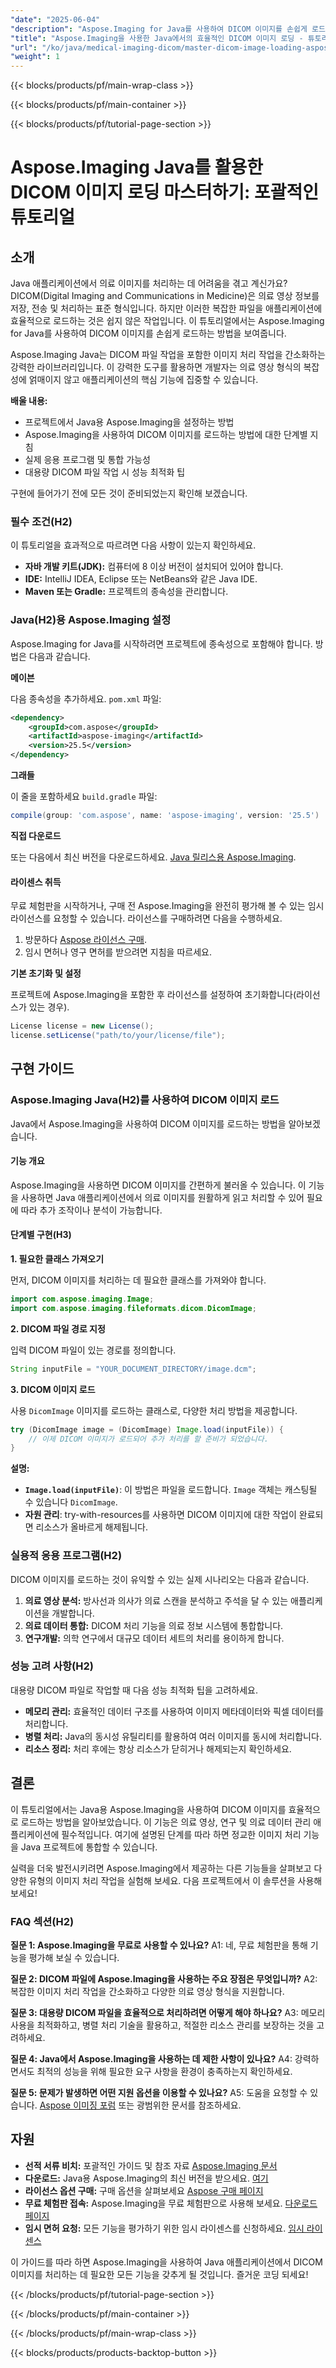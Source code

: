 ```yaml
---
"date": "2025-06-04"
"description": "Aspose.Imaging for Java를 사용하여 DICOM 이미지를 손쉽게 로드하고 처리하는 방법을 알아보세요. 이 포괄적인 가이드를 통해 의료 영상 작업을 간소화하세요."
"title": "Aspose.Imaging을 사용한 Java에서의 효율적인 DICOM 이미지 로딩 - 튜토리얼"
"url": "/ko/java/medical-imaging-dicom/master-dicom-image-loading-aspose-imaging-java/"
"weight": 1
---
```


{{< blocks/products/pf/main-wrap-class >}}

{{< blocks/products/pf/main-container >}}

{{< blocks/products/pf/tutorial-page-section >}}
# Aspose.Imaging Java를 활용한 DICOM 이미지 로딩 마스터하기: 포괄적인 튜토리얼

## 소개

Java 애플리케이션에서 의료 이미지를 처리하는 데 어려움을 겪고 계신가요? DICOM(Digital Imaging and Communications in Medicine)은 의료 영상 정보를 저장, 전송 및 처리하는 표준 형식입니다. 하지만 이러한 복잡한 파일을 애플리케이션에 효율적으로 로드하는 것은 쉽지 않은 작업입니다. 이 튜토리얼에서는 Aspose.Imaging for Java를 사용하여 DICOM 이미지를 손쉽게 로드하는 방법을 보여줍니다.

Aspose.Imaging Java는 DICOM 파일 작업을 포함한 이미지 처리 작업을 간소화하는 강력한 라이브러리입니다. 이 강력한 도구를 활용하면 개발자는 의료 영상 형식의 복잡성에 얽매이지 않고 애플리케이션의 핵심 기능에 집중할 수 있습니다.

**배울 내용:**

- 프로젝트에서 Java용 Aspose.Imaging을 설정하는 방법
- Aspose.Imaging을 사용하여 DICOM 이미지를 로드하는 방법에 대한 단계별 지침
- 실제 응용 프로그램 및 통합 가능성
- 대용량 DICOM 파일 작업 시 성능 최적화 팁

구현에 들어가기 전에 모든 것이 준비되었는지 확인해 보겠습니다.

### 필수 조건(H2)

이 튜토리얼을 효과적으로 따르려면 다음 사항이 있는지 확인하세요.

- **자바 개발 키트(JDK):** 컴퓨터에 8 이상 버전이 설치되어 있어야 합니다.
- **IDE:** IntelliJ IDEA, Eclipse 또는 NetBeans와 같은 Java IDE.
- **Maven 또는 Gradle:** 프로젝트의 종속성을 관리합니다.

### Java(H2)용 Aspose.Imaging 설정

Aspose.Imaging for Java를 시작하려면 프로젝트에 종속성으로 포함해야 합니다. 방법은 다음과 같습니다.

**메이븐**

다음 종속성을 추가하세요. `pom.xml` 파일:

```xml
<dependency>
    <groupId>com.aspose</groupId>
    <artifactId>aspose-imaging</artifactId>
    <version>25.5</version>
</dependency>
```

**그래들**

이 줄을 포함하세요 `build.gradle` 파일:

```gradle
compile(group: 'com.aspose', name: 'aspose-imaging', version: '25.5')
```

**직접 다운로드**

또는 다음에서 최신 버전을 다운로드하세요. [Java 릴리스용 Aspose.Imaging](https://releases.aspose.com/imaging/java/).

#### 라이센스 취득

무료 체험판을 시작하거나, 구매 전 Aspose.Imaging을 완전히 평가해 볼 수 있는 임시 라이선스를 요청할 수 있습니다. 라이선스를 구매하려면 다음을 수행하세요.

1. 방문하다 [Aspose 라이선스 구매](https://purchase.aspose.com/buy).
2. 임시 면허나 영구 면허를 받으려면 지침을 따르세요.

**기본 초기화 및 설정**

프로젝트에 Aspose.Imaging을 포함한 후 라이선스를 설정하여 초기화합니다(라이선스가 있는 경우).

```java
License license = new License();
license.setLicense("path/to/your/license/file");
```

## 구현 가이드

### Aspose.Imaging Java(H2)를 사용하여 DICOM 이미지 로드

Java에서 Aspose.Imaging을 사용하여 DICOM 이미지를 로드하는 방법을 알아보겠습니다.

#### 기능 개요

Aspose.Imaging을 사용하면 DICOM 이미지를 간편하게 불러올 수 있습니다. 이 기능을 사용하면 Java 애플리케이션에서 의료 이미지를 원활하게 읽고 처리할 수 있어 필요에 따라 추가 조작이나 분석이 가능합니다.

#### 단계별 구현(H3)

**1. 필요한 클래스 가져오기**

먼저, DICOM 이미지를 처리하는 데 필요한 클래스를 가져와야 합니다.

```java
import com.aspose.imaging.Image;
import com.aspose.imaging.fileformats.dicom.DicomImage;
```

**2. DICOM 파일 경로 지정**

입력 DICOM 파일이 있는 경로를 정의합니다.

```java
String inputFile = "YOUR_DOCUMENT_DIRECTORY/image.dcm";
```

**3. DICOM 이미지 로드**

사용 `DicomImage` 이미지를 로드하는 클래스로, 다양한 처리 방법을 제공합니다.

```java
try (DicomImage image = (DicomImage) Image.load(inputFile)) {
    // 이제 DICOM 이미지가 로드되어 추가 처리를 할 준비가 되었습니다.
}
```

**설명:**
- **`Image.load(inputFile)`**: 이 방법은 파일을 로드합니다. `Image` 객체는 캐스팅될 수 있습니다 `DicomImage`.
- **자원 관리**: try-with-resources를 사용하면 DICOM 이미지에 대한 작업이 완료되면 리소스가 올바르게 해제됩니다.

### 실용적 응용 프로그램(H2)

DICOM 이미지를 로드하는 것이 유익할 수 있는 실제 시나리오는 다음과 같습니다.

1. **의료 영상 분석:** 방사선과 의사가 의료 스캔을 분석하고 주석을 달 수 있는 애플리케이션을 개발합니다.
2. **의료 데이터 통합:** DICOM 처리 기능을 의료 정보 시스템에 통합합니다.
3. **연구개발:** 의학 연구에서 대규모 데이터 세트의 처리를 용이하게 합니다.

### 성능 고려 사항(H2)

대용량 DICOM 파일로 작업할 때 다음 성능 최적화 팁을 고려하세요.

- **메모리 관리:** 효율적인 데이터 구조를 사용하여 이미지 메타데이터와 픽셀 데이터를 처리합니다.
- **병렬 처리:** Java의 동시성 유틸리티를 활용하여 여러 이미지를 동시에 처리합니다.
- **리소스 정리:** 처리 후에는 항상 리소스가 닫히거나 해제되는지 확인하세요.

## 결론

이 튜토리얼에서는 Java용 Aspose.Imaging을 사용하여 DICOM 이미지를 효율적으로 로드하는 방법을 알아보았습니다. 이 기능은 의료 영상, 연구 및 의료 데이터 관리 애플리케이션에 필수적입니다. 여기에 설명된 단계를 따라 하면 정교한 이미지 처리 기능을 Java 프로젝트에 통합할 수 있습니다.

실력을 더욱 발전시키려면 Aspose.Imaging에서 제공하는 다른 기능들을 살펴보고 다양한 유형의 이미지 처리 작업을 실험해 보세요. 다음 프로젝트에서 이 솔루션을 사용해 보세요!

### FAQ 섹션(H2)

**질문 1: Aspose.Imaging을 무료로 사용할 수 있나요?**
A1: 네, 무료 체험판을 통해 기능을 평가해 보실 수 있습니다.

**질문 2: DICOM 파일에 Aspose.Imaging을 사용하는 주요 장점은 무엇입니까?**
A2: 복잡한 이미지 처리 작업을 간소화하고 다양한 의료 영상 형식을 지원합니다.

**질문 3: 대용량 DICOM 파일을 효율적으로 처리하려면 어떻게 해야 하나요?**
A3: 메모리 사용을 최적화하고, 병렬 처리 기술을 활용하고, 적절한 리소스 관리를 보장하는 것을 고려하세요.

**질문 4: Java에서 Aspose.Imaging을 사용하는 데 제한 사항이 있나요?**
A4: 강력하면서도 최적의 성능을 위해 필요한 요구 사항을 환경이 충족하는지 확인하세요.

**질문 5: 문제가 발생하면 어떤 지원 옵션을 이용할 수 있나요?**
A5: 도움을 요청할 수 있습니다. [Aspose 이미징 포럼](https://forum.aspose.com/c/imaging/10) 또는 광범위한 문서를 참조하세요.

## 자원

- **선적 서류 비치:** 포괄적인 가이드 및 참조 자료 [Aspose.Imaging 문서](https://reference.aspose.com/imaging/java/)
- **다운로드:** Java용 Aspose.Imaging의 최신 버전을 받으세요. [여기](https://releases.aspose.com/imaging/java/)
- **라이선스 옵션 구매:** 구매 옵션을 살펴보세요 [Aspose 구매 페이지](https://purchase.aspose.com/buy)
- **무료 체험판 접속:** Aspose.Imaging을 무료 체험판으로 사용해 보세요. [다운로드 페이지](https://releases.aspose.com/imaging/java/)
- **임시 면허 요청:** 모든 기능을 평가하기 위한 임시 라이센스를 신청하세요. [임시 라이센스](https://purchase.aspose.com/temporary-license/)

이 가이드를 따라 하면 Aspose.Imaging을 사용하여 Java 애플리케이션에서 DICOM 이미지를 처리하는 데 필요한 모든 기능을 갖추게 될 것입니다. 즐거운 코딩 되세요!

{{< /blocks/products/pf/tutorial-page-section >}}

{{< /blocks/products/pf/main-container >}}

{{< /blocks/products/pf/main-wrap-class >}}

{{< blocks/products/products-backtop-button >}}